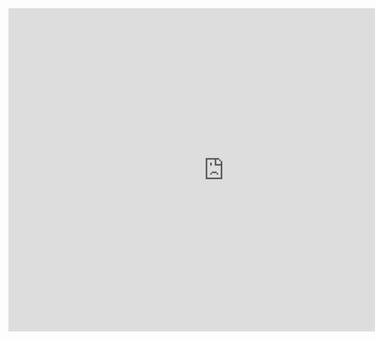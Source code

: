 <iframe src="https://data.oecd.org/chart/61QS" width="860" height="645" style="border: 0" mozallowfullscreen="true" webkitallowfullscreen="true" allowfullscreen="true"><a href="https://data.oecd.org/chart/61QS" target="_blank">OECD Chart: General government debt, Total, % of GDP, Annual, 2015</a></iframe>
